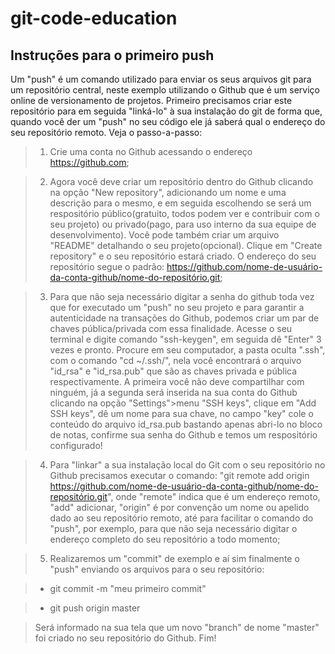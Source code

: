 # git-code-education

## Instruções para o primeiro push

Um "push" é um comando utilizado para enviar os seus arquivos git para um repositório central, neste exemplo utilizando o Github 
que é um serviço online de versionamento de projetos. 
Primeiro precisamos criar este repositório para em seguida "linká-lo" à sua instalação do git de forma que, quando você der um "push" 
no seu código ele já saberá qual o endereço do seu repositório remoto. Veja o passo-a-passo:

>1. Crie uma conta no Github acessando o endereço https://github.com;

>2. Agora você deve criar um repositório dentro do Github clicando na opção "New repository", adicionando um nome e uma descrição
para o mesmo, e em seguida escolhendo se será um respositório público(gratuito, todos podem ver e contribuir com o seu projeto) ou
privado(pago, para uso interno da sua equipe de desenvolvimento). Você pode também criar um arquivo "README" detalhando o seu 
projeto(opcional). Clique em "Create repository" e o seu repositório estará criado. O endereço do seu repositório segue o 
padrão: https://github.com/nome-de-usuário-da-conta-github/nome-do-repositório.git;

>3. Para que não seja necessário digitar a senha do github toda vez que for executado um "push" no seu projeto e para garantir a 
autenticidade na transações do Github, podemos criar um par de chaves pública/privada com essa finalidade. Acesse o seu terminal e 
digite comando "ssh-keygen", em seguida dê "Enter" 3 vezes e pronto. Procure em seu computador, a pasta oculta ".ssh", com o comando 
"cd ~/.ssh/", nela você encontrará o arquivo "id_rsa" e "id_rsa.pub" que são as chaves privada e pública respectivamente. A primeira 
você não deve compartilhar com ninguém, já a segunda será inserida na sua conta do Github clicando na opção "Settings">menu 
"SSH keys", clique em "Add SSH keys", dê um nome para sua chave, no campo "key" cole o conteúdo do arquivo id_rsa.pub bastando 
apenas abri-lo no bloco de notas, confirme sua senha do Github e temos um respositório configurado!

>4. Para "linkar" a sua instalação local do Git com o seu repositório no Github precisamos executar o comando:
"git remote add origin https://github.com/nome-de-usuário-da-conta-github/nome-do-repositório.git", onde "remote" indica que é um endereço
remoto, "add" adicionar, "origin" é por convenção um nome ou apelido dado ao seu repositório remoto, até para facilitar o comando do
"push", por exemplo, para que não seja necessário digitar o endereço completo do seu repositório a todo momento;

>5. Realizaremos um "commit" de exemplo e aí sim finalmente o "push" enviando os arquivos para o seu repositório:

>* git commit -m "meu primeiro commit"

>* git push origin master

>Será informado na sua tela que um novo "branch" de nome "master" foi criado no seu repositório do Github. Fim!
